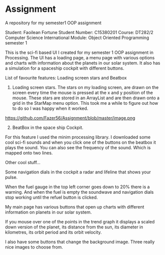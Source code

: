 # Assignment
A repository for my semester1 OOP assignment

Student: Faoilean Fortune
Student Number: C15380201
Course: DT282/2 Computer Science International
Module: Object Oriented Programming semester 1

This is the sci-fi based UI I created for my semester 1 OOP assignment in Processing.
The UI has a loading page, a menu page with various options and charts with information about the planets in our solar system. It also has a simulation for a spaceship cockpit with different buttons.

List of favourite features: Loading screen stars and Beatbox

1.	Loading screen stars.
The stars on my loading screen, are drawn on the screen every time the mouse is pressed at the x and y position of the mouse. These stars are stored in an ArrayList and are then drawn onto a grid in the StarMap menu option. This took me a while to figure out how to do so I was happy when it worked. 


https://github.com/Fazer56/Assignment/blob/master/image.png


2.	BeatBox in the space ship Cockpit.

For this feature I used the minim processing library. I downloaded some cool sci-fi sounds and when you click one of the buttons on the beatbox it plays the sound.
You can also see the frequency of the sound. Which is mapped onto two lines.  

 



Other cool stuff…

Some navigation dials in the cockpit a radar and lifeline that shows your pulse.

 

When the fuel gauge in the top left corner goes down to 20% there is a warning. And when the fuel is empty the soundwave and navigation dials stop working until the refuel button is clicked.

 


My main page has various buttons that open up charts with different information on planets in our solar system.

 

If you mouse over one of the points in the trend graph it displays a scaled down version of the planet, its distance from the sun, its diameter in kilometres, its orbit period and its orbit velocity.



I also have some buttons that change the background image. Three really nice images to choose from.






  

 

